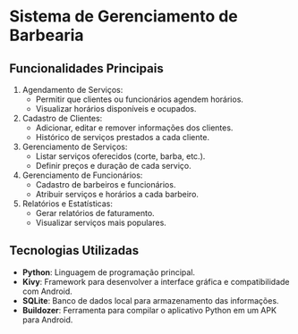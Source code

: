 # Sistema de Gerenciamento de Barbearia

## Funcionalidades Principais

1. Agendamento de Serviços:
    * Permitir que clientes ou funcionários agendem horários.
    * Visualizar horários disponíveis e ocupados.
2. Cadastro de Clientes:
    * Adicionar, editar e remover informações dos clientes.
    * Histórico de serviços prestados a cada cliente.
3. Gerenciamento de Serviços:
    * Listar serviços oferecidos (corte, barba, etc.).
    * Definir preços e duração de cada serviço.
4. Gerenciamento de Funcionários:
    * Cadastro de barbeiros e funcionários.
    * Atribuir serviços e horários a cada barbeiro.
5. Relatórios e Estatísticas:
    * Gerar relatórios de faturamento.
    * Visualizar serviços mais populares.

## Tecnologias Utilizadas

* **Python**: Linguagem de programação principal.
* **Kivy**: Framework para desenvolver a interface gráfica e compatibilidade com Android.
* **SQLite**: Banco de dados local para armazenamento das informações.
* **Buildozer**: Ferramenta para compilar o aplicativo Python em um APK para Android.
